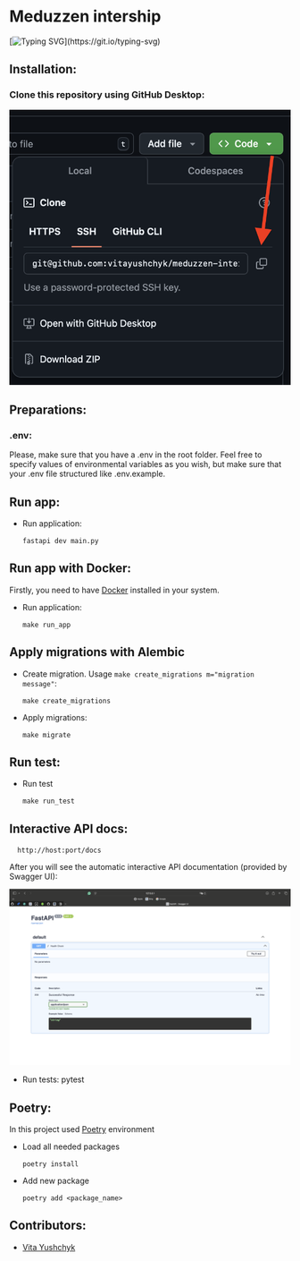 # **Meduzzen intership**

[![Typing SVG](https://readme-typing-svg.demolab.com?font=Fira+Code&pause=1000&color=008000&vCenter=true&random=false&width=600&lines=This+is+an+upcoming+app+that+will+be+used,;to+survey+the+company's+employees!)](https://git.io/typing-svg)

## Installation:

### Clone this repository using GitHub Desktop:

![Clone](docs/git-start.png)

## Preparations:

### .env:

Please, make sure that you have a .env in the root folder. Feel free to specify values of environmental variables as you
wish, but make sure that your .env file structured like .env.example.

## Run app:

- Run application:

      fastapi dev main.py

## Run app with Docker:

Firstly, you need to have [Docker](https://docs.docker.com/get-docker/) installed in your system.

- Run application:

      make run_app

## Apply migrations with Alembic

- Create migration. Usage `make create_migrations m="migration message"`:

      make create_migrations

- Apply migrations:

      make migrate

## Run test:
- Run test

      make run_test

## Interactive API docs:

      http://host:port/docs

After you will see the automatic interactive API documentation (provided by Swagger UI):

![OpenAPI](docs/docs.png)

- Run tests:
  pytest

## Poetry:

In this project used [Poetry](https://python-poetry.org/) environment

- Load all needed packages

      poetry install

- Add new package

      poetry add <package_name>

## Contributors:

- [Vita Yushchyk](https://github.com/vitayushchyk)